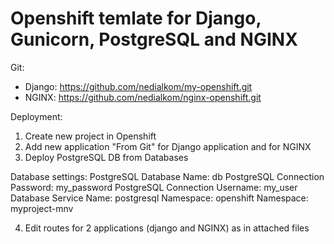 # Openshift temlate for Django, Gunicorn, PostgreSQL and NGINX

Git:
* Django: https://github.com/nedialkom/my-openshift.git
* NGINX: https://github.com/nedialkom/nginx-openshift.git

Deployment:
1. Create new project in Openshift
2. Add new application "From Git" for Django application and for NGINX
3. Deploy PostgreSQL DB from Databases

Database settings:
PostgreSQL Database Name: 	    db
PostgreSQL Connection Password: my_password
PostgreSQL Connection Username: my_user
Database Service Name: 		    postgresql
Namespace:			            openshift
Namespace:			            myproject-mnv

4. Edit routes for 2 applications (django and NGINX) as in attached files